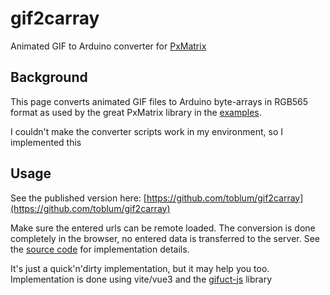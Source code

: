 # gif2carray
Animated GIF to Arduino converter for [PxMatrix](https://github.com/2dom/PxMatrix)


## Background
This page converts animated GIF files to Arduino byte-arrays in RGB565 format as used by the great PxMatrix library in the [examples](https://github.com/2dom/PxMatrix/tree/master/examples/black_lives).

I couldn't make the converter scripts work in my environment, so I implemented this

## Usage
See the published version here: [https://github.com/toblum/gif2carray](https://github.com/toblum/gif2carray)

Make sure the entered urls can be remote loaded.
The conversion is done completely in the browser, no entered data is transferred to the server. See the [source code](https://github.com/toblum/gif2carray/tree/main) for implementation details.

It's just a quick'n'dirty implementation, but it may help you too. Implementation is done using vite/vue3 and the [gifuct-js](https://github.com/matt-way/gifuct-js) library